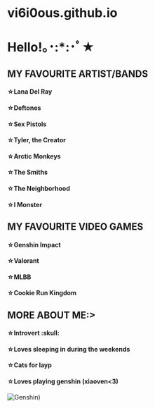 # vi6i0ous.github.io

<h1>Hello!｡･:*:･ﾟ★</h1>	

<h2>MY FAVOURITE ARTIST/BANDS </h2>	
<h4>☆Lana Del Ray </h4>	
<h4>☆Deftones </h4>	
<h4>☆Sex Pistols </h4>	
<h4>☆Tyler, the Creator </h4>	
<h4>☆Arctic Monkeys </h4>	
<h4>☆The Smiths </h4>	
<h4>☆The Neighborhood </h4>	
<h4>☆I Monster </h4>	

<h2>MY FAVOURITE VIDEO GAMES </h2>	
<h4>☆Genshin Impact </h4>
<h4>☆Valorant </h4>	
<h4>☆MLBB </h4>	
<h4>☆Cookie Run Kingdom </h4>	

<h2>MORE ABOUT ME:> </h2>	
<h4>☆Introvert :skull: </h4>
<h4>☆Loves sleeping in during the weekends </h4>	
<h4>☆Cats for layp </h4>	
<h4>☆Loves playing genshin (xiaoven<3) </h4>	

![Genshin](https://static.wikia.nocookie.net/c4a7e95e-396b-45f7-8e11-214994194f4e/scale-to-width/755))

